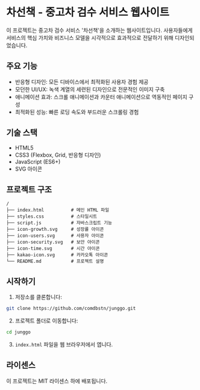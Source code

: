 # 차선책 - 중고차 검수 서비스 웹사이트

이 프로젝트는 중고차 검수 서비스 '차선책'을 소개하는 웹사이트입니다. 사용자들에게 서비스의 핵심 가치와 비즈니스 모델을 시각적으로 효과적으로 전달하기 위해 디자인되었습니다.

## 주요 기능

- 반응형 디자인: 모든 디바이스에서 최적화된 사용자 경험 제공
- 모던한 UI/UX: 녹색 계열의 세련된 디자인으로 전문적인 이미지 구축
- 애니메이션 효과: 스크롤 애니메이션과 카운터 애니메이션으로 역동적인 페이지 구성
- 최적화된 성능: 빠른 로딩 속도와 부드러운 스크롤링 경험

## 기술 스택

- HTML5
- CSS3 (Flexbox, Grid, 반응형 디자인)
- JavaScript (ES6+)
- SVG 아이콘

## 프로젝트 구조

```
/
├── index.html          # 메인 HTML 파일
├── styles.css          # 스타일시트
├── script.js           # 자바스크립트 기능
├── icon-growth.svg     # 성장률 아이콘
├── icon-users.svg      # 사용자 아이콘
├── icon-security.svg   # 보안 아이콘
├── icon-time.svg       # 시간 아이콘
├── kakao-icon.svg      # 카카오톡 아이콘
└── README.md           # 프로젝트 설명
```

## 시작하기

1. 저장소를 클론합니다:
```bash
git clone https://github.com/comdbstn/junggo.git
```

2. 프로젝트 폴더로 이동합니다:
```bash
cd junggo
```

3. `index.html` 파일을 웹 브라우저에서 엽니다.

## 라이센스

이 프로젝트는 MIT 라이센스 하에 배포됩니다. 